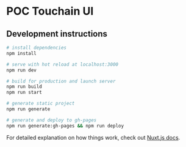 # POC Touchain UI

## Development instructions

```bash
# install dependencies
npm install

# serve with hot reload at localhost:3000
npm run dev

# build for production and launch server
npm run build
npm run start

# generate static project
npm run generate

# generate and deploy to gh-pages
npm run generate:gh-pages && npm run deploy  
```

For detailed explanation on how things work, check out [Nuxt.js docs](https://nuxtjs.org).
